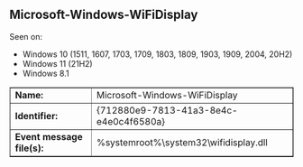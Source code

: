 ## Microsoft-Windows-WiFiDisplay

Seen on:
* Windows 10 (1511, 1607, 1703, 1709, 1803, 1809, 1903, 1909, 2004, 20H2)
* Windows 11 (21H2)
* Windows 8.1

<table border="1" class="docutils">
  <tbody>
    <tr>
      <td><b>Name:</b></td>
      <td>Microsoft-Windows-WiFiDisplay</td>
    </tr>
    <tr>
      <td><b>Identifier:</b></td>
      <td>{712880e9-7813-41a3-8e4c-e4e0c4f6580a}</td>
    </tr>
    <tr>
      <td><b>Event message file(s):</b></td>
      <td>%systemroot%\system32\wifidisplay.dll</td>
    </tr>
  </tbody>
</table>

&nbsp;

